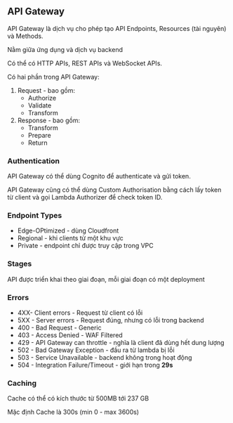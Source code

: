## API Gateway

API Gateway là dịch vụ cho phép tạo API Endpoints, Resources (tài nguyên) và Methods. 

Nằm giữa ứng dụng và dịch vụ backend

Có thể có HTTP APIs, REST APIs và WebSocket APIs. 

Có hai phần trong API Gateway:
1. Request - bao gồm:
    - Authorize
    - Validate
    - Transform
2. Response - bao gồm:
    - Transform
    - Prepare
    - Return

### Authentication 

API Gateway có thể dùng Cognito để authenticate và gửi token. 

API Gateway cũng có thể dùng Custom Authorisation bằng cách lấy token từ client và gọi Lambda Authorizer để check token ID. 

### Endpoint Types
- Edge-OPtimized - dùng Cloudfront 
- Regional - khi clients từ một khu vực 
- Private - endpoint chỉ được truy cập trong VPC

### Stages
API được triển khai theo giai đoạn, mỗi giai đoạn có một deployment 

### Errors
- 4XX- Client errors - Request từ client có lỗi 
- 5XX - Server errors - Request đúng, nhưng có lỗi trong backend
- 400 - Bad Request - Generic
- 403 - Access Denied - WAF Filtered
- 429 - API Gateway can throttle - nghĩa là client đã dùng hết dung lượng 
- 502 - Bad Gateway Exception - đầu ra từ lambda bị lỗi 
- 503 - Service Unavailable - backend không trong hoạt động
- 504 - Integration Failure/Timeout - giới hạn trong **29s**

### Caching
Cache có thể có kích thước từ 500MB tới 237 GB

Mặc định Cache là 300s (min 0 - max 3600s)


